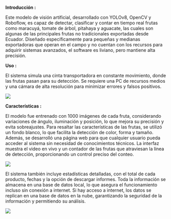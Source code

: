 
**Introducción :**

Este modelo de visión artificial, desarrollado con YOLOv8, OpenCV y Roboflow, es capaz de detectar, clasificar y contar en tiempo real frutas como maracuyá, tomate de árbol, pitahaya y aguacate, las cuales son algunas de las principales frutas no tradicionales exportadas desde Ecuador. Diseñado específicamente para pequeñas y medianas exportadoras que operan en el campo y no cuentan con los recursos para adquirir sistemas avanzados, el software es liviano, pero mantiene alta precisión.

**Uso :**

El sistema simula una cinta transportadora en constante movimiento, donde las frutas pasan para su detección. Se requiere una PC de recursos medios y una cámara de alta resolución para minimizar errores y falsos positivos.

![](https://www.googleapis.com/download/storage/v1/b/kaggle-user-content/o/inbox%2F9906144%2F60a9cb59dcc7f73ec24a5905e05bcd2b%2FScreenshot%202024-09-04%20172726.png?generation=1725488953389802&alt=media)


**Características :**

El modelo fue entrenado con 1000 imágenes de cada fruta, considerando variaciones de ángulo, iluminación y posición, lo que mejora su precisión y evita sobreajustes. Para resaltar las características de las frutas, se utilizó un fondo blanco, lo que facilita la detección de color, forma y tamaño. Además, se desarrolló una página web para que cualquier usuario pueda acceder al sistema sin necesidad de conocimientos técnicos. La interfaz muestra el video en vivo y un contador de las frutas que atraviesan la línea de detección, proporcionando un control preciso del conteo.

![](https://www.googleapis.com/download/storage/v1/b/kaggle-user-content/o/inbox%2F9906144%2Ff19450b217a69a3d27ecbe1dd5793f9f%2Fval_batch2_labels%20(2).jpg?generation=1725489976945460&alt=media)

El sistema también incluye estadísticas detalladas, con el total de cada producto, fechas y la opción de descargar informes. Toda la información se almacena en una base de datos local, lo que asegura el funcionamiento incluso sin conexión a internet. Si hay acceso a internet, los datos se replican en una base de datos en la nube, garantizando la seguridad de la información y permitiendo su análisis.

![](https://www.googleapis.com/download/storage/v1/b/kaggle-user-content/o/inbox%2F9906144%2F0216e1d7d5d3eb479c0e03c97c1b0e75%2FScreenshot%202024-09-04%20174639.png?generation=1725490013095936&alt=media)
